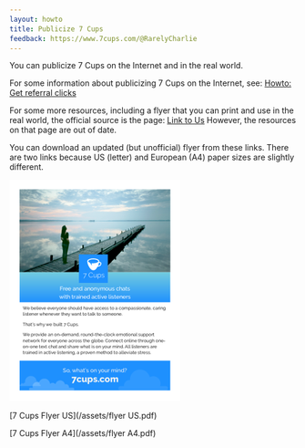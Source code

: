 ```yaml
---
layout: howto
title: Publicize 7 Cups
feedback: https://www.7cups.com/@RarelyCharlie
---
```

You can publicize 7 Cups on the Internet and in the real world.

For some information about publicizing 7 Cups on the Internet, see: [Howto: Get referral clicks](https://rarelycharlie.github.io/howto/referral-clicks)

For some more resources, including a flyer that you can print and use in the real world, the official source is the page: [Link to Us](https://www.7cups.com/about/linktous.php) However, the resources on that page are out of date.

You can download an updated (but unofficial) flyer from these links. There are two links because US (letter) and European (A4) paper sizes are slightly different.

![flyer thumbnail](/assets/flyer.png)

[7 Cups Flyer US](/assets/flyer US.pdf)

[7 Cups Flyer A4](/assets/flyer A4.pdf)
